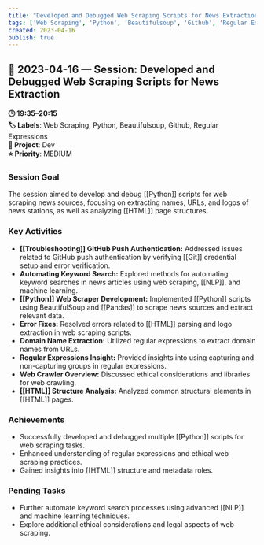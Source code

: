 ```yaml
---
title: "Developed and Debugged Web Scraping Scripts for News Extraction"
tags: ['Web Scraping', 'Python', 'Beautifulsoup', 'Github', 'Regular Expressions']
created: 2023-04-16
publish: true
---
```


## 📅 2023-04-16 — Session: Developed and Debugged Web Scraping Scripts for News Extraction

**🕒 19:35–20:15**  
**🏷️ Labels**: Web Scraping, Python, Beautifulsoup, Github, Regular Expressions  
**📂 Project**: Dev  
**⭐ Priority**: MEDIUM  


### Session Goal
The session aimed to develop and debug [[Python]] scripts for web scraping news sources, focusing on extracting names, URLs, and logos of news stations, as well as analyzing [[HTML]] page structures.

### Key Activities
- **[[Troubleshooting]] GitHub Push Authentication:** Addressed issues related to GitHub push authentication by verifying [[Git]] credential setup and error verification.
- **Automating Keyword Search:** Explored methods for automating keyword searches in news articles using web scraping, [[NLP]], and machine learning.
- **[[Python]] Web Scraper Development:** Implemented [[Python]] scripts using BeautifulSoup and [[Pandas]] to scrape news sources and extract relevant data.
- **Error Fixes:** Resolved errors related to [[HTML]] parsing and logo extraction in web scraping scripts.
- **Domain Name Extraction:** Utilized regular expressions to extract domain names from URLs.
- **Regular Expressions Insight:** Provided insights into using capturing and non-capturing groups in regular expressions.
- **Web Crawler Overview:** Discussed ethical considerations and libraries for web crawling.
- **[[HTML]] Structure Analysis:** Analyzed common structural elements in [[HTML]] pages.

### Achievements
- Successfully developed and debugged multiple [[Python]] scripts for web scraping tasks.
- Enhanced understanding of regular expressions and ethical web scraping practices.
- Gained insights into [[HTML]] structure and metadata roles.

### Pending Tasks
- Further automate keyword search processes using advanced [[NLP]] and machine learning techniques.
- Explore additional ethical considerations and legal aspects of web scraping.
